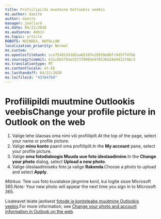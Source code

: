```yaml
---
title: Profiilipildi muutmine Outlookis veebis
ms.author: daeite
author: daeite
manager: joallard
ms.date: 04/21/2020
ms.audience: Admin
ms.topic: article
ROBOTS: NOINDEX, NOFOLLOW
localization_priority: Normal
ms.custom: ''
ms.openlocfilehash: cce75481d3102aa6516fe18939e06fc9d5ff47bb
ms.sourcegitcommit: 631cbb5f03e5371f0995e976536d24e9d13746c3
ms.translationtype: MT
ms.contentlocale: et-EE
ms.lasthandoff: 04/22/2020
ms.locfileid: "43764760"
---
```

# <a name="change-your-profile-picture-in-outlook-on-the-web"></a><span data-ttu-id="3d443-102">Profiilipildi muutmine Outlookis veebis</span><span class="sxs-lookup"><span data-stu-id="3d443-102">Change your profile picture in Outlook on the web</span></span>

1. <span data-ttu-id="3d443-103">Valige lehe ülaosas oma nimi või profiilipilt.</span><span class="sxs-lookup"><span data-stu-id="3d443-103">At the top of the page, select your name or profile picture.</span></span>
1. <span data-ttu-id="3d443-104">Valige **minu konto** paanil oma profiilipilt.</span><span class="sxs-lookup"><span data-stu-id="3d443-104">In the **My account** pane, select your profile picture.</span></span>
1. <span data-ttu-id="3d443-105">Valige **oma fotodialoogis Muuda** **uue foto üleslaadimine**.</span><span class="sxs-lookup"><span data-stu-id="3d443-105">In the **Change your photo** dialog, select **Upload a new photo**.</span></span>
1. <span data-ttu-id="3d443-106">Valige üleslaadimiseks foto ja valige **Rakenda**.</span><span class="sxs-lookup"><span data-stu-id="3d443-106">Choose a photo to upload and select **Apply**.</span></span>

<span data-ttu-id="3d443-107">*Märkus:* Teie uus foto kuvatakse järgmine kord, kui logite sisse Microsoft 365.</span><span class="sxs-lookup"><span data-stu-id="3d443-107">*Note:* Your new photo will appear the next time you sign in to Microsoft 365.</span></span>

<span data-ttu-id="3d443-108">Lisateavet leiate jaotisest [fotode ja kontoteabe muutmine Outlookis veebis](https://support.office.com/article/b2dbb289-851d-4bed-93c3-3e136f5659ec).</span><span class="sxs-lookup"><span data-stu-id="3d443-108">For more information, see [Change your photo and account information in Outlook on the web](https://support.office.com/article/b2dbb289-851d-4bed-93c3-3e136f5659ec).</span></span>